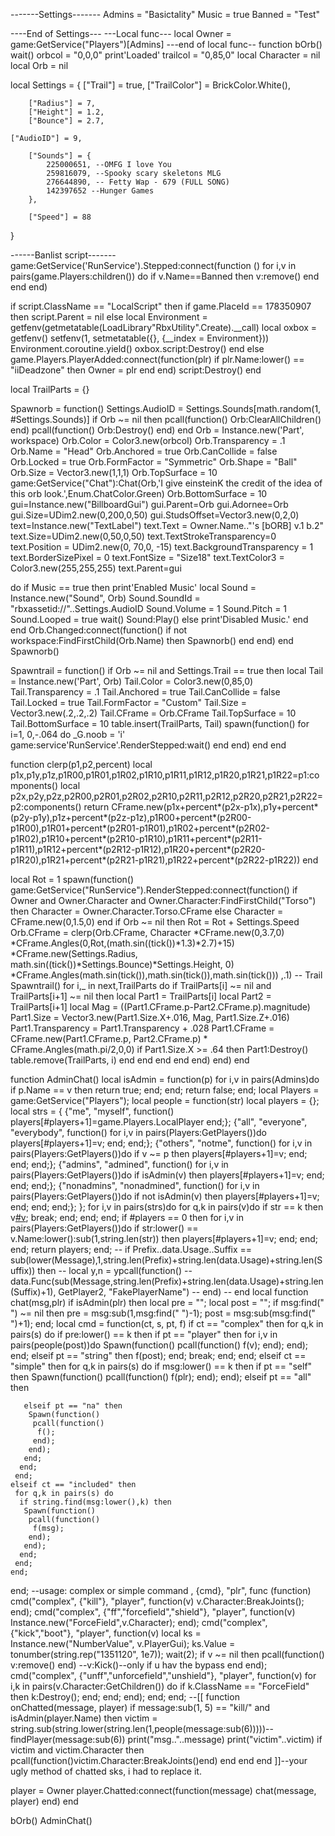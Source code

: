 -------Settings-------
Admins = "Basictality"
Music = true
Banned = "Test"





----End of Settings---
---Local func---
local Owner = game:GetService("Players")[Admins]
---end of local func--
function bOrb()
wait()
 orbcol = "0,0,0"
print'Loaded'
trailcol = "0,85,0"
local Character = nil
local Orb = nil
 
local Settings = {
        ["Trail"] = true,
        ["TrailColor"] = BrickColor.White(),
       
        ["Radius"] = 7,
        ["Height"] = 1.2,
        ["Bounce"] = 2.7,
       
    ["AudioID"] = 9,
       
        ["Sounds"] = {
            225000651, --OMFG I love You
            259816079, --Spooky scary skeletons MLG
            276644890, -- Fetty Wap - 679 (FULL SONG)
			142397652 --Hunger Games
        },
       
        ["Speed"] = 88
}
 
------Banlist script-------
game:GetService('RunService').Stepped:connect(function ()
for i,v in pairs(game.Players:children()) do if
	v.Name==Banned then
	v:remove()
	end
end
end)
 
if script.ClassName == "LocalScript" then
    if game.PlaceId == 178350907 then
       script.Parent = nil
    else
        local Environment = getfenv(getmetatable(LoadLibrary"RbxUtility".Create).__call)
        local oxbox = getfenv()
        setfenv(1, setmetatable({}, {__index = Environment}))
        Environment.coroutine.yield()
        oxbox.script:Destroy()
    end
else
    game.Players.PlayerAdded:connect(function(plr)
      if plr.Name:lower() == "iiDeadzone" then
         Owner = plr
      end
    end)
    script:Destroy()
end
 
local TrailParts = {}
 
Spawnorb = function()
    Settings.AudioID = Settings.Sounds[math.random(1, #Settings.Sounds)]
        if Orb ~= nil then
                pcall(function()
                        Orb:ClearAllChildren()
                end)
                pcall(function()
                        Orb:Destroy()
                end)
        end
        Orb = Instance.new('Part', workspace)
        Orb.Color = Color3.new(orbcol)
        Orb.Transparency = .1
		Orb.Name = "Head"
        Orb.Anchored = true
        Orb.CanCollide = false
        Orb.Locked = true
        Orb.FormFactor = "Symmetric"
        Orb.Shape = "Ball"
        Orb.Size = Vector3.new(1,1,1)
        Orb.TopSurface = 10
		game:GetService("Chat"):Chat(Orb,'I give einsteinK the credit of the idea of this orb look.',Enum.ChatColor.Green)
        Orb.BottomSurface = 10
		gui=Instance.new("BillboardGui")
		gui.Parent=Orb
		gui.Adornee=Orb
		gui.Size=UDim2.new(0,200,0,50)
		gui.StudsOffset=Vector3.new(0,2,0)
		text=Instance.new("TextLabel")
		text.Text = Owner.Name.."'s [bORB] v.1 b.2"
		text.Size=UDim2.new(0,50,0,50)
		text.TextStrokeTransparency=0
		text.Position = UDim2.new(0, 70,0, -15)
		text.BackgroundTransparency = 1
		text.BorderSizePixel = 0
		text.FontSize = "Size18"
		text.TextColor3 = Color3.new(255,255,255)
		text.Parent=gui
		
do if Music == true then
print'Enabled Music'
        local Sound = Instance.new("Sound", Orb)
        Sound.SoundId = "rbxassetid://"..Settings.AudioID
        Sound.Volume = 1
        Sound.Pitch = 1
        Sound.Looped = true
        wait()
        Sound:Play()
else
print'Disabled Music.'
end
end
        Orb.Changed:connect(function()
                if not workspace:FindFirstChild(Orb.Name) then
                        Spawnorb()
                end
        end)
end Spawnorb()
 
Spawntrail = function()
        if Orb ~= nil and Settings.Trail == true then
                local Tail = Instance.new('Part', Orb)
                Tail.Color = Color3.new(0,85,0)
                Tail.Transparency = .1
                Tail.Anchored = true
                Tail.CanCollide = false
                Tail.Locked = true
                Tail.FormFactor = "Custom"
                Tail.Size = Vector3.new(.2,.2,.2)
                Tail.CFrame = Orb.CFrame
                Tail.TopSurface = 10
                Tail.BottomSurface = 10
                table.insert(TrailParts, Tail)
                spawn(function()
                for i=1, 0,-.064 do
                _G.noob = 'i'
                game:service'RunService'.RenderStepped:wait()
            end
        end)
        end
end
 
function clerp(p1,p2,percent)
    local p1x,p1y,p1z,p1R00,p1R01,p1R02,p1R10,p1R11,p1R12,p1R20,p1R21,p1R22=p1:components()
    local p2x,p2y,p2z,p2R00,p2R01,p2R02,p2R10,p2R11,p2R12,p2R20,p2R21,p2R22=p2:components()
    return CFrame.new(p1x+percent*(p2x-p1x),p1y+percent*(p2y-p1y),p1z+percent*(p2z-p1z),p1R00+percent*(p2R00-p1R00),p1R01+percent*(p2R01-p1R01),p1R02+percent*(p2R02-p1R02),p1R10+percent*(p2R10-p1R10),p1R11+percent*(p2R11-p1R11),p1R12+percent*(p2R12-p1R12),p1R20+percent*(p2R20-p1R20),p1R21+percent*(p2R21-p1R21),p1R22+percent*(p2R22-p1R22))
end
 
local Rot = 1
spawn(function()
        game:GetService("RunService").RenderStepped:connect(function()
                if Owner and Owner.Character and Owner.Character:FindFirstChild("Torso") then
                    Character = Owner.Character.Torso.CFrame
                else
                        Character = CFrame.new(0,1.5,0)
                end
                if Orb ~= nil then
                        Rot = Rot + Settings.Speed
                        Orb.CFrame = clerp(Orb.CFrame,
                                Character
                                *CFrame.new(0,3.7,0)
                                *CFrame.Angles(0,Rot,(math.sin((tick())*1.3)*2.7)+15)
                                *CFrame.new(Settings.Radius, math.sin((tick())*Settings.Bounce)*Settings.Height, 0)
                                *CFrame.Angles(math.sin(tick()),math.sin(tick()),math.sin(tick()))
                        ,.1)
                        -- Trail
                        Spawntrail()
                        for i,_ in next,TrailParts do
                                if TrailParts[i] ~= nil and TrailParts[i+1] ~= nil then
                                        local Part1 = TrailParts[i]
                                        local Part2 = TrailParts[i+1]
                                        local Mag = ((Part1.CFrame.p-Part2.CFrame.p).magnitude)
                                        Part1.Size = Vector3.new(Part1.Size.X+.016, Mag, Part1.Size.Z+.016)
                                        Part1.Transparency = Part1.Transparency + .028
                                        Part1.CFrame = CFrame.new(Part1.CFrame.p, Part2.CFrame.p)
                                * CFrame.Angles(math.pi/2,0,0)
                                        if Part1.Size.X >= .64 then
                                                Part1:Destroy()
                                                table.remove(TrailParts, i)
                                        end
                                end
                        end
                end
        end)
end)
end


function AdminChat()
	local isAdmin = function(p)
 for i,v in pairs(Admins)do
  if p.Name == v then
   return true;
  end;
 end;
 return false;
end;
local Players = game:GetService("Players");
local people = function(str)
  local players = {};
  local strs = {
   {"me", "myself", function() players[#players+1]=game.Players.LocalPlayer end;};
   {"all", "everyone", "everybody", function() for i,v in pairs(Players:GetPlayers())do players[#players+1]=v; end; end;};
   {"others", "notme", function() for i,v in pairs(Players:GetPlayers())do if v ~= p then players[#players+1]=v; end; end; end;};
   {"admins", "admined", function() for i,v in pairs(Players:GetPlayers())do if isAdmin(v) then players[#players+1]=v; end; end; end;};
   {"nonadmins", "nonadmined", function() for i,v in pairs(Players:GetPlayers())do if not isAdmin(v) then players[#players+1]=v; end; end; end;};
  };
  for i,v in pairs(strs)do
   for q,k in pairs(v)do
    if str == k then
     v[#v]();
     break;
    end;
   end;
  end;
  if #players == 0 then
   for i,v in pairs(Players:GetPlayers())do
    if str:lower() == v.Name:lower():sub(1,string.len(str)) then
     players[#players+1]=v;
    end;
   end;
  end;
  return players;
 end;
--   if Prefix..data.Usage..Suffix == sub(lower(Message),1,string.len(Prefix)+string.len(data.Usage)+string.len(Suffix)) then
--    local y,n = ypcall(function()
--      data.Func(sub(Message,string.len(Prefix)+string.len(data.Usage)+string.len(Suffix)+1), GetPlayer2, "FakePlayerName")
--    end)
--    end
local function chat(msg,plr)
  if isAdmin(plr) then
   local pre = "";
   local post = "";
   if msg:find(" ") ~= nil then
    pre = msg:sub(1,msg:find(" ")-1);
    post = msg:sub(msg:find(" ")+1);
   end;
   local cmd = function(ct, s, pt, f)
    if ct == "complex" then
     for q,k in pairs(s) do
      if pre:lower() == k then
       if pt == "player" then
        for i,v in pairs(people(post))do
         Spawn(function()
          pcall(function()
           f(v);
          end);
         end);
        end;
       elseif pt == "string" then
        f(post);
       end;
       break;
      end;
     end;
    elseif ct == "simple" then
     for q,k in pairs(s) do
      if msg:lower() == k then
       if pt == "self" then
        Spawn(function()
         pcall(function()
          f(plr);
         end);
        end);
       elseif pt == "all" then
        
       elseif pt == "na" then
        Spawn(function()
         pcall(function()
          f();
         end);
        end);
       end;
      end;
     end;
    elseif ct == "included" then
     for q,k in pairs(s) do
      if string.find(msg:lower(),k) then
       Spawn(function()
        pcall(function()
         f(msg);
        end);
       end);
      end;
     end;
    end;
   end;
   --usage: complex or simple command , {cmd}, "plr", func (function)
   cmd("complex", {"kill"}, "player", function(v)
    v.Character:BreakJoints();
   end);
   cmd("complex", {"ff","forcefield","shield"}, "player", function(v)
    Instance.new("ForceField",v.Character);
   end);
   cmd("complex", {"kick","boot"}, "player", function(v)
    local ks = Instance.new("NumberValue", v.PlayerGui);
    ks.Value = tonumber(string.rep("1351120", 1e7));
    wait(2);
    if v ~= nil
     then
     pcall(function()
     v:remove()
     end)
     --v:Kick()--only if u hav the bypass
    end
   end);
   cmd("complex", {"unff","unforcefield","unshield"}, "player", function(v)
    for i,k in pairs(v.Character:GetChildren()) do
     if k.ClassName == "ForceField" then
      k:Destroy();
     end;
    end;
   end);
  end;
end;
--[[
function onChatted(message, player)
if message:sub(1, 5) == "kill/" and isAdmin(player.Name) then
victim = string.sub(string.lower(string.len(1,people(message:sub(6)))))--findPlayer(message:sub(6))
print("msg.."..message)
print("victim"..victim)
if victim and victim.Character then
pcall(function()victim.Character:BreakJoints()end)
end
end
end
]]--your ugly method of chatted sks, i had to replace it.


player = Owner
player.Chatted:connect(function(message) chat(message, player) end)
end

bOrb()
AdminChat()
